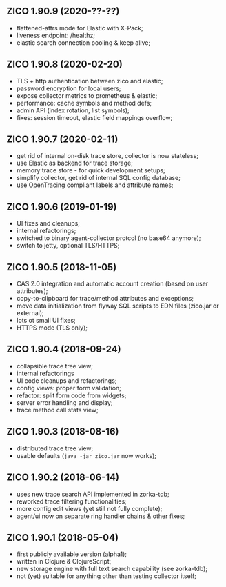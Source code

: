 ZICO 1.90.9 (2020-??-??)
------------------------

* flattened-attrs mode for Elastic with X-Pack;
* liveness endpoint: /healthz;
* elastic search connection pooling & keep alive;

ZICO 1.90.8 (2020-02-20)
------------------------

* TLS + http authentication between zico and elastic;
* password encryption for local users;
* expose collector metrics to prometheus & elastic;
* performance: cache symbols and method defs;
* admin API (index rotation, list symbols);
* fixes: session timeout, elastic field mappings overflow;


ZICO 1.90.7 (2020-02-11)
------------------------

* get rid of internal on-disk trace store, collector is now stateless;
* use Elastic as backend for trace storage;
* memory trace store - for quick development setups;
* simplify collector, get rid of internal SQL config database;
* use OpenTracing compliant labels and attribute names;


ZICO 1.90.6 (2019-01-19)
------------------------

* UI fixes and cleanups;
* internal refactorings;
* switched to binary agent-collector protcol (no base64 anymore);
* switch to jetty, optional TLS/HTTPS;


ZICO 1.90.5 (2018-11-05)
------------------------

* CAS 2.0 integration and automatic account creation (based on user attributes);
* copy-to-clipboard for trace/method attributes and exceptions;
* move data initialization from flyway SQL scripts to EDN files (zico.jar or external);
* lots ot small UI fixes;
* HTTPS mode (TLS only);


ZICO 1.90.4 (2018-09-24)
------------------------

* collapsible trace tree view;
* internal refactorings
* UI code cleanups and refactorings;
* config views: proper form validation;
* refactor: split form code from widgets;
* server error handling and display;
* trace method call stats view;


ZICO 1.90.3 (2018-08-16)
------------------------

* distributed trace tree view;
* usable defaults (`java -jar zico.jar` now works);


ZICO 1.90.2 (2018-06-14)
-------------------------

* uses new trace search API implemented in zorka-tdb; 
* reworked trace filtering functionalities;
* more config edit views (yet still not fully complete);
* agent/ui now on separate ring handler chains & other fixes;


ZICO 1.90.1 (2018-05-04)
-------------------------

* first publicly available version (alpha1);
* written in Clojure & ClojureScript;
* new storage engine with full text search capability (see zorka-tdb);
* not (yet) suitable for anything other than testing collector itself;

